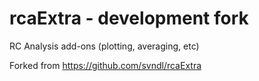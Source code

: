 # rcaExtra - development fork
RC Analysis add-ons (plotting, averaging, etc)

Forked from https://github.com/svndl/rcaExtra
